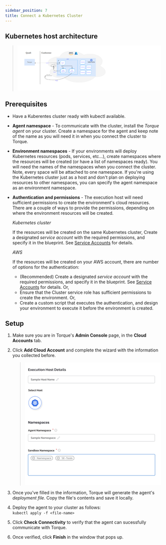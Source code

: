 ```yaml
---
sidebar_position: 7
title: Connect a Kubernetes Cluster
---
```



## Kubernetes host architecture

> ![Locale Dropdown](/img/k8s-host-architecture.png)

## Prerequisites

- Have a Kuberentes cluster ready with kubectl available.
   
- **Agent namespace** - To communicate with the cluster, install the *Torque agent* on your cluster. Create a namespace for the agent and keep note of the name as you will need it in when you connect the cluster to Torque.
   
- **Environment namespaces** - If your environments will deploy Kubernetes resources (pods, services, etc...), create namespaces where the resources will be created (or have a list of namespaces ready). You will need the names of the namespaces when you connect the cluster. Note, every space will be attached to one namespace. If you're using the Kubernetes cluster just as a host and don't plan on deploying resources to other namespaces, you can specify the agent namespace as an environment namespace.
   
- **Authentication and permissions** - The execution host will need sufficient permissions to create the environment's cloud resources. There are a couple of ways to provide the permissions, depending on where the environment resources will be created.

  *Kubernetes cluster*

  If the resources will be created on the same Kubernetes cluster, Create a designated *service account* with the required permissions, and specify it in the blueprint. See [Service Accounts](/blueprint-designer-guide/Service%20Accounts) for details. 

  *AWS*

  If the resources will be created on your AWS account, there are number of options for the authentication:
    - (Recommended) Create a designated *service account* with the required permissions, and specify it in the blueprint. See [Service Accounts](/blueprint-designer-guide/Service%20Accounts) for details. Or,
    - Ensure that the Cluster service role has sufficient permissions to create the environment. Or,
    - Create a custom script that executes the authentication, and design your environment to execute it before the environment is created. 
   

## Setup


1. Make sure you are in Torque's **Admin Console** page, in the **Cloud Accounts** tab.
2. Click **Add Cloud Account** and complete the wizard with the information you collected before. 
   > ![Locale Dropdown](/img/add-k8s-wizard.png)
3. Once you've filled in the information, Torque will generate the agent's *deployment file*. Copy the file's contents and save it locally. 
4. Deploy the agent to your cluster as follows:  
   ``` kubectl apply -f <file-name> ```

5. Click __Check Connectivity__ to verify that the agent can sucessfully communicate with Torque. 
6. Once verified, click **Finish** in the window that pops up.
